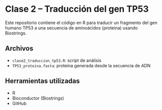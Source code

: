 # Clase 2 – Traducción del gen TP53

Este repositorio contiene el código en R para traducir un fragmento del gen humano TP53 a una secuencia de aminoácidos (proteína) usando Biostrings.

## Archivos

- `clase2_traduccion_tp53.R`: script de análisis
- `TP53_proteina.fasta`: proteína generada desde la secuencia de ADN

## Herramientas utilizadas

- R
- Bioconductor (Biostrings)
- GitHub
